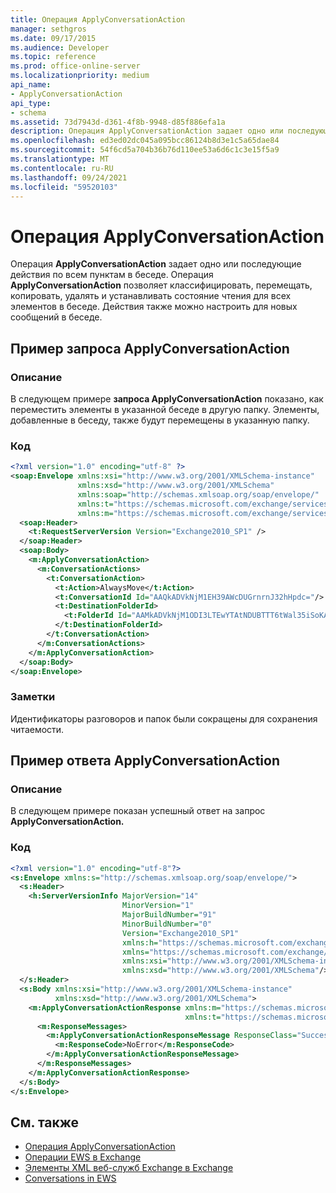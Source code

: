 ```yaml
---
title: Операция ApplyConversationAction
manager: sethgros
ms.date: 09/17/2015
ms.audience: Developer
ms.topic: reference
ms.prod: office-online-server
ms.localizationpriority: medium
api_name:
- ApplyConversationAction
api_type:
- schema
ms.assetid: 73d7943d-d361-4f8b-9948-d85f886efa1a
description: Операция ApplyConversationAction задает одно или последующие действия по всем пунктам в беседе. Операция ApplyConversationAction позволяет классифицировать, перемещать, копировать, удалять и устанавливать состояние чтения для всех элементов в беседе. Действия также можно настроить для новых сообщений в беседе.
ms.openlocfilehash: ed3ed02dc045a095bcc86124b8d3e1c5a65dae84
ms.sourcegitcommit: 54f6cd5a704b36b76d110ee53a6d6c1c3e15f5a9
ms.translationtype: MT
ms.contentlocale: ru-RU
ms.lasthandoff: 09/24/2021
ms.locfileid: "59520103"
---
```

# <a name="applyconversationaction-operation"></a>Операция ApplyConversationAction

Операция **ApplyConversationAction** задает одно или последующие действия по всем пунктам в беседе. Операция **ApplyConversationAction** позволяет классифицировать, перемещать, копировать, удалять и устанавливать состояние чтения для всех элементов в беседе. Действия также можно настроить для новых сообщений в беседе. 
  
## <a name="applyconversationaction-request-example"></a>Пример запроса ApplyConversationAction

### <a name="description"></a>Описание

В следующем примере **запроса ApplyConversationAction** показано, как переместить элементы в указанной беседе в другую папку. Элементы, добавленные в беседу, также будут перемещены в указанную папку. 
  
### <a name="code"></a>Код

```XML
<?xml version="1.0" encoding="utf-8" ?>
<soap:Envelope xmlns:xsi="http://www.w3.org/2001/XMLSchema-instance"
               xmlns:xsd="http://www.w3.org/2001/XMLSchema"
               xmlns:soap="http://schemas.xmlsoap.org/soap/envelope/"
               xmlns:t="https://schemas.microsoft.com/exchange/services/2006/types"
               xmlns:m="https://schemas.microsoft.com/exchange/services/2006/messages">
  <soap:Header>
    <t:RequestServerVersion Version="Exchange2010_SP1" />
  </soap:Header>
  <soap:Body>
    <m:ApplyConversationAction>
      <m:ConversationActions>
        <t:ConversationAction>
          <t:Action>AlwaysMove</t:Action>
          <t:ConversationId Id="AAQkADVkNjM1EH39AWcDUGrnrnJ32hHpdc="/>
          <t:DestinationFolderId>
            <t:FolderId Id="AAMkADVkNjM1ODI3LTEwYTAtNDUBTTT6tWal35iSoKAAAABZZWAAA="/>
          </t:DestinationFolderId>
        </t:ConversationAction>
      </m:ConversationActions>
    </m:ApplyConversationAction>
  </soap:Body>
</soap:Envelope>
```

### <a name="remarks"></a>Заметки

Идентификаторы разговоров и папок были сокращены для сохранения читаемости.
  
## <a name="applyconversationaction-response-example"></a>Пример ответа ApplyConversationAction

### <a name="description"></a>Описание

В следующем примере показан успешный ответ на запрос **ApplyConversationAction.** 
  
### <a name="code"></a>Код

```XML
<?xml version="1.0" encoding="utf-8"?>
<s:Envelope xmlns:s="http://schemas.xmlsoap.org/soap/envelope/">
  <s:Header>
    <h:ServerVersionInfo MajorVersion="14" 
                         MinorVersion="1" 
                         MajorBuildNumber="91" 
                         MinorBuildNumber="0" 
                         Version="Exchange2010_SP1" 
                         xmlns:h="https://schemas.microsoft.com/exchange/services/2006/types" 
                         xmlns="https://schemas.microsoft.com/exchange/services/2006/types" 
                         xmlns:xsi="http://www.w3.org/2001/XMLSchema-instance" 
                         xmlns:xsd="http://www.w3.org/2001/XMLSchema"/>
  </s:Header>
  <s:Body xmlns:xsi="http://www.w3.org/2001/XMLSchema-instance" 
          xmlns:xsd="http://www.w3.org/2001/XMLSchema">
    <m:ApplyConversationActionResponse xmlns:m="https://schemas.microsoft.com/exchange/services/2006/messages" 
                                       xmlns:t="https://schemas.microsoft.com/exchange/services/2006/types">
      <m:ResponseMessages>
        <m:ApplyConversationActionResponseMessage ResponseClass="Success">
          <m:ResponseCode>NoError</m:ResponseCode>
        </m:ApplyConversationActionResponseMessage>
      </m:ResponseMessages>
    </m:ApplyConversationActionResponse>
  </s:Body>
</s:Envelope>
```

## <a name="see-also"></a>См. также

- [Операция ApplyConversationAction](applyconversationaction-operation.md)
- [Операции EWS в Exchange](ews-operations-in-exchange.md)
- [Элементы XML веб-служб Exchange в Exchange](ews-xml-elements-in-exchange.md)
- [Conversations in EWS](https://msdn.microsoft.com/library/91e64629-db6c-4c94-9dcb-d386232e8467%28Office.15%29.aspx)


